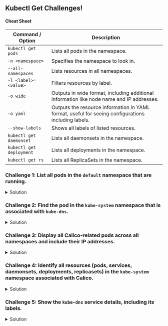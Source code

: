 ## Kubectl Get Challenges!

#### Cheat Sheet

| Command / Option            | Description                                                                                         |
|-----------------------------|-----------------------------------------------------------------------------------------------------|
| `kubectl get pods`          | Lists all pods in the namespace.                                                                    |
| `-n <namespace>`            | Specifies the namespace to look in.                                                                 |
| `--all-namespaces`          | Lists resources in all namespaces.                                                                  |
| `-l <label>=<value>`        | Filters resources by label.                                                                         |
| `-o wide`                   | Outputs in wide format, including additional information like node name and IP addresses.           |
| `-o yaml`                   | Outputs the resource information in YAML format, useful for seeing configurations including labels.|
| `--show-labels`             | Shows all labels of listed resources.                                                               |
| `kubectl get daemonset`     | Lists all daemonsets in the namespace.                                                              |
| `kubectl get deployment`    | Lists all deployments in the namespace.                                                             |
| `kubectl get rs`            | Lists all ReplicaSets in the namespace.                                                             |

### Challenge 1: List all pods in the `default` namespace that are running.

<details>
<summary>Solution</summary>

```bash
kubectl get pods -n default --field-selector=status.phase=Running
```

</details>

### Challenge 2: Find the pod in the `kube-system` namespace that is associated with `kube-dns`.

<details>
<summary>Solution</summary>

```bash
kubectl get pods -n kube-system -l k8s-app=kube-dns
```

</details>

### Challenge 3: Display all Calico-related pods across all namespaces and include their IP addresses.

<details>
<summary>Solution</summary>

```bash
kubectl get pods --all-namespaces -o wide -l k8s-app=calico-node
```

</details>

### Challenge 4: Identify all resources (pods, services, daemonsets, deployments, replicasets) in the `kube-system` namespace associated with Calico.

<details>
<summary>Solution</summary>

```bash
kubectl get pods,svc,daemonset,deployment,rs -n kube-system -l k8s-app=calico-node
```

</details>

### Challenge 5: Show the `kube-dns` service details, including its labels.

<details>
<summary>Solution</summary>

```bash
kubectl get service kube-dns -n kube-system -o yaml
```

</details>
